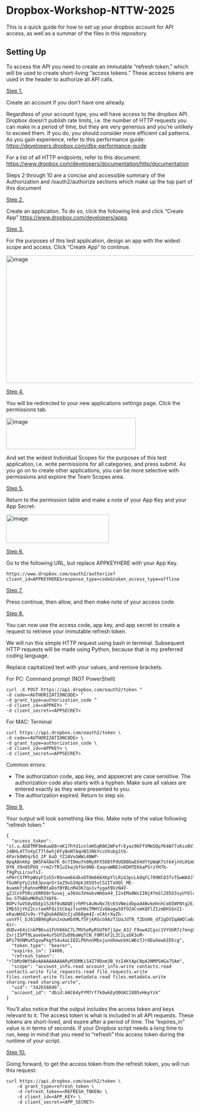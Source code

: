 # Dropbox-Workshop-NTTW-2025

This is a quick guide for how to set up your dropbox account for API access, as well as a summar of the files in this repository. 

## Setting Up

To access the API you need to create an immutable “refresh token,” which will be used to create short-living “access tokens.”  These access tokens are used in the header to authorize all API calls. 

<ins>Step 1.</ins>

Create an account if you don’t have one already.

Regardless of your account type, you will have access to the dropbox API. Dropbox doesn’t publish rate limits, i.e. the number of HTTP requests you can make in a period of time, but they are very generous and you’re unlikely to exceed them. If you do, you should consider more efficient call patterns. As you gain experience, refer to this performance guide: https://developers.dropbox.com/dbx-performance-guide 

For a list of all HTTP endpoints, refer to this document: https://www.dropbox.com/developers/documentation/http/documentation
  
Steps 2 through 10 are a concise and accessible summary of the Authorization and /oauth2/authorize sections which make up the top part of this document

<ins>Step 2.</ins>

Create an application. To do so, click the following link and click “Create App” https://www.dropbox.com/developers/apps. 

<ins>Step 3.</ins>

For the purposes of this test application, design an app with the widest scope and access. Click “Create App” to continue. 

<img width="801" height="342" alt="image" src="https://github.com/user-attachments/assets/8f8e718c-9b2b-49a7-ae05-6c7d0571fb82" />

<ins>Step 4.</ins>

You will be redirected to your new applications settings page. Click the permissions tab.

<img width="348" height="84" alt="image" src="https://github.com/user-attachments/assets/5d7b7fbf-cf26-413b-8b56-6e1c9078438f" />

And set the widest Individual Scopes for the purposes of this test application, i.e. write permissions for all categories, and press submit. As you go on to create other applications, you can be more selective with permissions and explore the Team Scopes area. 

<ins>Step 5.</ins>

Return to the permission table and make a note of your App Key and your App Secret:

<img width="276" height="76" alt="image" src="https://github.com/user-attachments/assets/31b87c85-a57a-4964-8628-e5491bdd47df" />

<ins>Step 6.</ins>

Go to the following URL, but replace APPKEYHERE with your App Key. 

```
https://www.dropbox.com/oauth2/authorize?client_id=APPKEYHERE&response_type=code&token_access_type=offline
```

<ins>Step 7.</ins>

Press continue, then allow, and then make note of your access code.

<ins>Step 8.</ins>

You can now use the access code, app key, and app secret to create a request to retrieve your immutable refresh token.

We will run this simple HTTP request using bash in terminal. Subsequent HTTP requests will be made using Python, because that is my preferred coding language. 

Replace capitalized text with your values, and remove brackets.

For PC: Command prompt (NOT PowerShell)
```
curl -X POST https://api.dropbox.com/oauth2/token ^
-d code=<AUTHORIZATIONCODE> ^
-d grant_type=authorization_code ^
-d client_id=<APPKEY> ^
-d client_secret=<APPSECRET>
```
For MAC: Terminal
```
curl https://api.dropbox.com/oauth2/token \     
-d code=<AUTHORIZATIONCODE> \     
-d grant_type=authorization_code \     
-d client_id=<APPKEY> \
-d client_secret=<APPSECRET>
```

Common errors:
- The authorization code, app key, and appsecret are case sensitive. The authorization code also starts with a hyphen. Make sure all values are entered exactly as they were presented to you. 
- The authorization expired. Return to step six. 

<ins>Step 9.</ins>

Your output will look something like this. Make note of the value following “refresh token.” 

```
{
  "access_token": "sl.u.AGDTMF0mAuwD8reK17hYd1cnlmHSqR8K2WFefrEyaz96FfVMm5DpfK4W77zKsxBV1tGzcc1a0prklqhqymn4KWbouBK-J4BHL4T7nXyCT7l6ehjKFyBoNTAqnN3JNkYccUVubg1tG-4Park8WVqrb3_2P_6uD_YZJAVvGWWi4NWP-0pqA8nkKp_QWSFAXAm7K_8cYI0mufn0Ny8FX5ODtPdUQ8BGwEO4dYYpWqK7st64jnVLH1mLuuOnDNtmCC65hVtDgxYOQr4eGfvKGCFWTeNVg9B8wjYamdQxochwlDmfk765gaLacrF4kQfN53WpAyOpw-OYN_X9n85POQ_rrmZrTR1uIkajbfGn9N0-EaqvaWNEJsKDHTE6kaPSrzYH7b-f9gPsLiruvTsI-nPHrCSfMYpWUyFIo55rRbnem6kdkxOTOm666XKpYlLRiG3pcLkOqFL709NlO3fvTGwWA9JlrFFmqSSkB2nUmEnHyaBFp0VXL9cTdIbjoUP0M-fGuNFpYy2zbE3pvqn5r1eZ9vGIHpkJ85O5sCS2ITa9Ql_ME-8uamkfjRahneMRBtaDofBYBLnM43K7qv1vfygaFBVzN4V-gZJCnYPSRcz6RRO0r5uvwj_w36Xo3VmobvWmba44_I2vEMa8WxIINj4fmSl285O3syUY6lcXChvTrGOuJxD4aNvmUg8QD2lPIpEhnFLMqNmjgmS_nL3zGtePjlRWWsXtceQlOH5jSZNWiFlBaQSVh6_hCnJrEkfzSh2Q1C0U1vaCuRetn4GwCbD6k8lS0H1OQLr-bo-SThBOuMKRo57X6F6-BOPv7wVS0yObEp1SJ6f0uNAQEjrhMYsAvNvNx7EcKSVNmidbpad4NvkmhnhCeDIWFNtg2EJ32nET1pWcU-IMbS5jYhZ2cctaeRFQiStCbqifxohHsTMHYZvQAagw59fOZ4ComkQFlZIzmDH1GnII-eKauWddJs9v-YfqDabAObUz1juD68gm4Z-vCAtrXwZh-uxnYFl_bJ610B96gRon2xUwHbXMLf5FjkRGcG9AzT1UaJdTN_fZbU06_df2gDVIqAWQla8aaU1-4ir-dUDvx64iCnkPB6sa1FUV66bC7L7MVSeRyRSUTH7j1pw_A3J_F9uw42Cgsc1VYUGR7z7engXIn71QUoj4N9HTtnFPhWU5Hx4FrmH8qGuCosGHMeRPzsjd-ZxrjI5PT9LaoeUw4uYSUYZuO9baWgTCN_F0MlkF2LZCiLa5K3uM-8Pz79XNMuX5gvwPkgYS4u4aLIQILP6hnnMbxjundXewnbkLW6z7Jr8EwXewbID5cg",
  "token_type": "bearer",
  "expires_in": 14400,
  "refresh_token": "rlbMz0WYbAoAAAAAAAAAARyM3DMKiS4Z70Dom3B_VsI4KtApC0pA2NMPSHGa75Am",
  "scope": "account_info.read account_info.write contacts.read contacts.write file_requests.read file_requests.write files.content.write files.metadata.read files.metadata.write sharing.read sharing.write",
  "uid": "342658846",
  "account_id": "dbid:AAC64yFYM7rf7k0wkEyO0GKCI805vHmyYzk"
}
```

You’ll also notice that the output includes the access token and keys relevant to it. The access token is what is included in all API requests. These tokens are short-lived, and expire after a period of time. The “expires_in” value is in terms of seconds. If your Dropbox script needs a long time to run, keep in mind that you need to “refresh” this access token during the runtime of your script. 

<ins>Step 10.</ins>

Going forward, to get the access token from the refresh token, you will run this request:

```
curl https://api.dropbox.com/oauth2/token \
    -d grant_type=refresh_token \
    -d refresh_token=<REFRESH_TOKEN> \
    -d client_id=<APP_KEY> \
    -d client_secret=<APP_SECRET>
```
